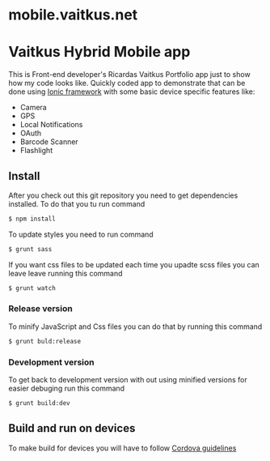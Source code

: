 mobile.vaitkus.net
==================

# Vaitkus Hybrid Mobile app

This is Front-end developer's Ricardas Vaitkus Portfolio app just to show how my code looks like.
Quickly coded app to demonstrate that can be done using [Ionic framework](http://ionicframework.com/) with some basic device specific features like:
- Camera
- GPS
- Local Notifications
- OAuth
- Barcode Scanner
- Flashlight

## Install

After you check out this git repository you need to get dependencies installed. To do that you tu run command 

```bash
$ npm install
```

To update styles you need to run command 

```bash
$ grunt sass
```

If you want css files to be updated each time you upadte scss files you can leave leave running this command

```bash
$ grunt watch
```

### Release version

To minify JavaScript and Css files you can do that by running this command

```bash
$ grunt buld:release
```

### Development version

To get back to development version with out using minified versions for easier debuging run this command

```bash
$ grunt build:dev
```

## Build and run on devices

To make build for devices you will have to follow [Cordova guidelines](http://cordova.apache.org/docs/en/3.6.0/guide_platforms_index.md.html#Platform%20Guides)